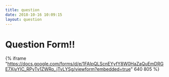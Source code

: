```yaml
---
title: question
date: 2018-10-16 10:09:15
layout: question
---
```

# Question Form!!

{% iframe "https://docs.google.com/forms/d/e/1FAIpQLScnEYyfY8W0HaZaQuEmDRGE7XjyYIC_RPyTv1ZWRo_jTvLYSg/viewform?embedded=true" 640 805 %}

<iframe src="" width="640" height="805" frameborder="0" marginheight="0" marginwidth="0">Loading...</iframe>